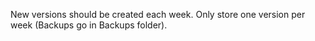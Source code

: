 New versions should be created each week.
Only store one version per week (Backups go in Backups folder).